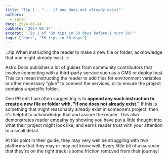 ```yaml
---
title: 'Tip 1 - "... if one does not already exist"'
authors:
  - sarah
date: 2024-06-24
pubDate: '2024-06-24'
excerpt: 'Tip 1 of "50 tips in 50 days before I turn 50!"'
tags: ["docs", "50 tips in 50 days"]
---
```


:::tip
When instructing the reader to make a new file or folder, acknowledge that one might already exist.
:::

Astro Docs publishes a lot of guides from community contributors that involve connecting with a third-party service such as a CMS or deploy host. This can mean instructing the reader to add files for environment variables or other necessary "glue" to connect the services, or to ensure the project contains a specific folder.

One PR edit I am often suggesting is to **append any such instruction to create a new file or folder with, "if one does not already exist."** If this is something that might reasonably already exist in someone's project, then it's helpful to acknowledge that and assure the reader. This also demonstrates reader empathy by showing you have put a little thought into what their project might look like, and earns reader trust with your attention to a small detail.

At this point in their guide, they may very well be struggling with *two* platforms that they may or may not know well. Every little bit of assurance that they're on the right track is some friction removed from their journey!